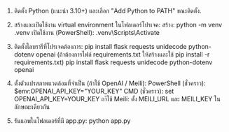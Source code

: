 ﻿1. ติดตั้ง Python (แนะนำ 3.10+) และเลือก "Add Python to PATH" ขณะติดตั้ง.

2. สร้างและเปิดใช้งาน virtual environment ในโฟลเดอร์โปรเจค:
สร้าง: python -m venv .venv
เปิดใช้งาน (PowerShell): .venv\Scripts\Activate

3. ติดตั้งไลบรารีที่โปรเจคต้องการ:
pip install flask requests unidecode python-dotenv openai
(ถ้าต้องการไฟล์ requirements.txt ให้สร้างและใช้ pip install -r requirements.txt)
pip install flask requests unidecode python-dotenv openai


4. ตั้งตัวแปรสภาพแวดล้อมที่จำเป็น (ถ้าใช้ OpenAI / Meili):
PowerShell (ชั่วคราว): $env:OPENAI_API_KEY="YOUR_KEY"
CMD (ชั่วคราว): set OPENAI_API_KEY=YOUR_KEY
ถา้ใช้ Meili: ตั้ง MEILI_URL และ MEILI_KEY ในลักษณะเดียวกัน

5. รันแอพในโฟลเดอร์ที่มี app.py:
python app.py